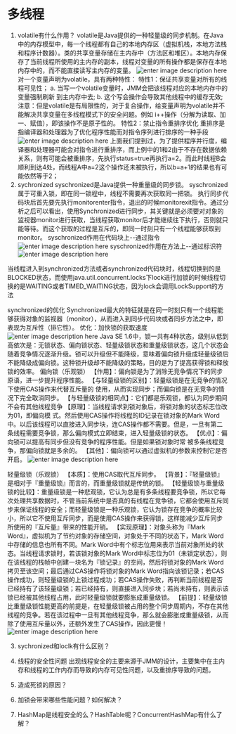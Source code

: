 # 多线程
1. volatile有什么作用？
 	volatile是Java提供的一种轻量级的同步机制。在Java中的内存模型中，每一个线程都有自己的本地内存区（虚拟机栈，本地方法栈和程序计数器）。类的共享变量存储在主内存中（方法区和堆区）。本地内存保存了当前线程所使用的主内存的副本，线程对变量的所有操作都是保存在本地内存中的，而不能直接读写主内存的变量。
![enter image description here](https://raw.githubusercontent.com/92649264634/StudyNote/master/images/MulitThread/neicunjiaohuan.png?token=AJWT2HEH4IQJMEQAAH3CKY242UCYE)
对一个变量声明为volatile，具有两种特性：
特性1：保证共享变量对所有的线程可见性；
a. 当写一个volatile变量时，JMM会把该线程对应的本地内存中的变量强制刷新		                   到主内存中去;
b. 这个写会操作会导致其他线程中的缓存无效;
注意：但是volatile是有局限性的，对于复合操作，给变量声明为volatile并不能解决共享变量在多线程模式下的安全问题。例如 i++操作（分解为读取、加一、赋值），即该操作不是原子性的。
特性2：禁止指令重排序优化
重排序是指编译器和处理器为了优化程序性能而对指令序列进行排序的一种手段
![enter image description here](https://raw.githubusercontent.com/92649264634/StudyNote/master/images/MulitThread/1523488464656.png?token=AJWT2HFUTTNAC6U3LQZABUK42UCFA)
上面我们提到过，为了提供程序并行度，编译器和处理器可能会对指令进行重排序，而上例中的1和2由于不存在数据依赖关系，则有可能会被重排序，先执行status=true再执行a=2。而此时线程B会顺利到达4处，而线程A中a=2这个操作还未被执行，所以b=a+1的结果也有可能依然等于2；
2. sychronized
syschronized是Java提供一种重量级的同步锁。
syschronized属于可重入锁，即在同一锁程中，线程不需要再次获取同一把锁。
执行同步代码块后首先要先执行monitorenter指令，退出的时候monitorexit指令。通过分析之后可以看出，使用Synchronized进行同步，其关键就是必须要对对象的监视器monitor进行获取，当线程获取monitor后才能继续往下执行，否则就只能等待。而这个获取的过程是互斥的，即同一时刻只有一个线程能够获取到monitor。
syschronized作用在代码块上--通过指令
![enter image description here](https://raw.githubusercontent.com/92649264634/StudyNote/master/images/MulitThread/15239761356461.png?token=AJWT2HH4TKZO5WGAFSFANGK42UDOW)
syschronized作用在方法上--通过标识符
![enter image description here](https://raw.githubusercontent.com/92649264634/StudyNote/master/images/MulitThread/164565794646.png?token=AJWT2HH6H67KVIQCGLXWGNK42UDUO)


当线程进入到synchronized方法或者synchronized代码块时，线程切换到的是BLOCKED状态，而使用java.util.concurrent.locks下lock进行加锁的时候线程切换的是WAITING或者TIMED_WAITING状态，因为lock会调用LockSupport的方法

synchronized的优化
Synchronized最大的特征就是在同一时刻只有一个线程能够获得对象的监视器（monitor），从而进入到同步代码块或者同步方法之中，即表现为互斥性（排它性）。
优化：加快锁的获取速度
![enter image description here](https://raw.githubusercontent.com/92649264634/StudyNote/master/images/MulitThread/6461646861613.png?token=AJWT2HBEAVQ6JKYYDMGFJ4K42UCV2)
Java SE 1.6中，锁一共有4种状态，级别从低到高依次是：无锁状态、偏向锁状态、轻量级锁状态和重量级锁状态，这几个状态会随着竞争情况逐渐升级。锁可以升级但不能降级，意味着偏向锁升级成轻量级锁后不能降级成偏向锁。这种锁升级却不能降级的策略，目的是为了提高获得锁和释放锁的效率。
偏向锁（乐观锁）
【作用】：偏向锁是为了消除无竞争情况下的同步原语，进一步提升程序性能。
【与轻量级锁的区别】：轻量级锁是在无竞争的情况下使用CAS操作来代替互斥量的
使用，从而实现同步；而偏向锁是在无竞争的情况下完全取消同步。
【与轻量级锁的相同点】：它们都是乐观锁，都认为同步期间不会有其他线程竞争
【原理】：当线程请求到锁对象后，将锁对象的状态标志位改为01，即偏向模
式。然后使用CAS操作将线程的ID记录在锁对象的Mark Word中。以后该线程可以直接进入同步块，连CAS操作都不需要。但是，一旦有第二条线程需要竞争锁，那么偏向模式立即结束，进入轻量级锁的状态。
【优点】：偏向锁可以提高有同步但没有竞争的程序性能。但是如果锁对象时常
被多条线程竞争，那偏向锁就是多余的。
【其他】：偏向锁可以通过虚拟机的参数来控制它是否开启。
![enter image description here](https://raw.githubusercontent.com/92649264634/StudyNote/master/images/MulitThread/15458646131342.png?token=AJWT2HG6UK5D2SFJQFV4HUC42UCOM)

轻量级锁（乐观锁）
【本质】：使用CAS取代互斥同步。
【背景】：『轻量级锁』是相对于『重量级锁』而言的，而重量级锁就是传统的锁。
【轻量级锁与重量级锁的比较】：重量级锁是一种悲观锁，它认为总是有多条线程要竞争锁，所以它每次处理共享数据时，不管当前系统中是否真的有线程在竞争锁，它都会使用互斥同步来保证线程的安全；而轻量级锁是一种乐观锁，它认为锁存在竞争的概率比较小，所以它不使用互斥同步，而是使用CAS操作来获得锁，这样能减少互斥同步所使用的『互斥量』带来的性能开销。
【实现原理】：对象头称为『Mark Word』，虚拟机为了节约对象的存储空间，对象处于不同的状态下，Mark Word中存储的信息也所有不同。Mark Word中有个标志位用来表示当前对象所处的状态。当线程请求锁时，若该锁对象的Mark Word中标志位为01（未锁定状态），则在该线程的栈帧中创建一块名为『锁记录』的空间，然后将锁对象的Mark Word拷贝至该空间；最后通过CAS操作将锁对象的Mark Word指向该锁记录；若CAS操作成功，则轻量级锁的上锁过程成功；若CAS操作失败，再判断当前线程是否已经持有了该轻量级锁；若已经持有，则直接进入同步块；若尚未持有，则表示该锁已经被其他线程占用，此时轻量级锁就要膨胀成重量级锁。
【前提】：轻量级锁比重量级锁性能更高的前提是，在轻量级锁被占用的整个同步周期内，不存在其他线程的竞争。若在该过程中一旦有其他线程竞争，那么就会膨胀成重量级锁，从而除了使用互斥量以外，还额外发生了CAS操作，因此更慢！
![enter image description here](https://raw.githubusercontent.com/92649264634/StudyNote/master/images/MulitThread/23678641613215.png?token=AJWT2HBKIO4U6EXYL6U2XUS42UCTW)




3. sychronized和loclk有什么区别？

4. 线程的安全性问题
出现线程安全的主要来源于JMM的设计，主要集中在主内存和线程的工作内存而导致的内存可见性问题，以及重排序导致的问题。
4. 造成死锁的原因？
5. 加锁会带来哪些性能问题？如何解决？
6. HashMap是线程安全的么？HashTable呢？ConcurrentHashMap有什么了解？
